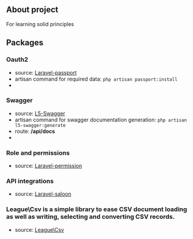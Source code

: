## About project

For learning solid principles


## Packages

### Oauth2 
* source: [Laravel-passport](https://laravel.com/docs/10.x/passport#main-content)
* artisan command for required data: `php artisan passport:install`
* 
### Swagger
* source: [L5-Swagger](https://github.com/DarkaOnLine/L5-Swagger)
* artisan command for swagger documentation generation: `php artisan l5-swagger:generate`
* route: **/api/docs**
* 
### Role and permissions
* source: [Laravel-permission](https://spatie.be/docs/laravel-permission/v5/introduction)

### API integrations  
* source: [Laravel-saloon](https://docs.saloon.dev/)

### League\Csv is a simple library to ease CSV document loading as well as writing, selecting and converting CSV records. 
* source: [League\Csv](https://csv.thephpleague.com/9.0/)
